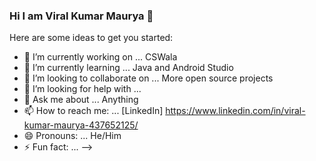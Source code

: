 ### Hi I am Viral Kumar Maurya 👋


Here are some ideas to get you started:

- 🔭 I’m currently working on ... CSWala
- 🌱 I’m currently learning ... Java and Android Studio
- 👯 I’m looking to collaborate on ... More open source projects
- 🤔 I’m looking for help with ...
- 💬 Ask me about ... Anything
- 📫 How to reach me: ... [LinkedIn] https://www.linkedin.com/in/viral-kumar-maurya-437652125/
- 😄 Pronouns: ... He/Him
- ⚡ Fun fact: ...
-->
